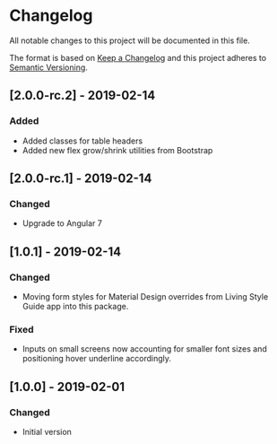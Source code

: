 # Changelog

All notable changes to this project will be documented in this file.

The format is based on [Keep a Changelog](http://keepachangelog.com/en/1.0.0/)
and this project adheres to [Semantic Versioning](http://semver.org/spec/v2.0.0.html).


## [2.0.0-rc.2] - 2019-02-14
### Added
- Added classes for table headers
- Added new flex grow/shrink utilities from Bootstrap

## [2.0.0-rc.1] - 2019-02-14
### Changed
- Upgrade to Angular 7

## [1.0.1] - 2019-02-14
### Changed
- Moving form styles for Material Design overrides from Living Style Guide app into this package.
### Fixed
- Inputs on small screens now accounting for smaller font sizes and positioning hover underline accordingly.

## [1.0.0] - 2019-02-01
### Changed
- Initial version
